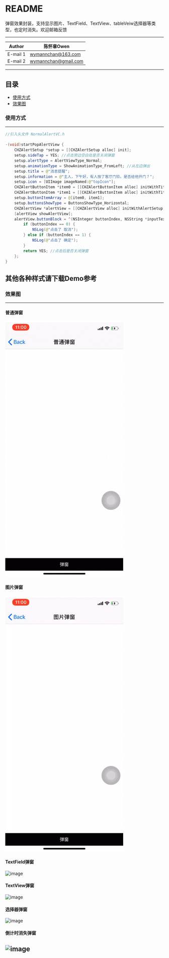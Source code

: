 README
===========================
弹窗效果封装，支持显示图片、TextField、TextView、tableVeiw选择器等类型，也定时消失。欢迎邮箱反馈

****
	
|Author|陈怀章Owen|
|---|---
|E-mail 1|wymannchan@163.com
|E-mail 2|wymannchan@gmail.com


****
## 目录
* [使用方式](#使用方式)
* [效果图](#效果图)

### 使用方式
-----------
```Java
//引入头文件 NormalAlertVC.h

-(void)startPopAlertView {
    CHZAlertSetup *setup = [[CHZAlertSetup alloc] init];
    setup.sideTap = YES; //点击旁边空白处是否关闭弹窗
    setup.alertType = AlertViewType_Normal;
    setup.animationType = ShowAnimationType_FromLeft; //从左边弹出
    setup.title = @"消息提醒";
    setup.information = @"主人，下午好，有人按了客厅门铃。是否给他开门？";
    setup.icon = [UIImage imageNamed:@"topIcon"];
    CHZAlertButtonItem *item0 = [[CHZAlertButtonItem alloc] initWithTitle:@"取消" titleColor:nil backColor:nil image:nil];
    CHZAlertButtonItem *item1 = [[CHZAlertButtonItem alloc] initWithTitle:@"确定" titleColor:nil backColor:[UIColor redColor] image:nil];
    setup.buttonItemArray = @[item0, item1];
    setup.buttonsShowType = ButtonsShowType_Horizontal;
    CHZAlertView *alertView = [[CHZAlertView alloc] initWithAlertSetup:setup];
    [alertView showAlertView];
    alertView.buttonBlock = ^(NSInteger buttonIndex, NSString *inputText, NSArray<NSString *> *pickedStrings) {
        if (buttonIndex == 0) {
            NSLog(@"点击了 取消");
        } else if (buttonIndex == 1) {
            NSLog(@"点击了 确定");
        }
        return YES; //点击后是否关闭弹窗
    };
}
```
其他各种样式请下载Demo参考
-----------

### 效果图
-----------
#### 普通弹窗
![image](https://github.com/Wymann/CHZAlertView/blob/master/GIFs/01.gif)
#### 图片弹窗
![image](https://github.com/Wymann/CHZAlertView/blob/master/GIFs/02.gif)
#### TextField弹窗
![image](https://github.com/Wymann/CHZAlertView/blob/master/GIFs/03.gif)
#### TextView弹窗
![image](https://github.com/Wymann/CHZAlertView/blob/master/GIFs/04.gif)
#### 选择器弹窗
![image](https://github.com/Wymann/CHZAlertView/blob/master/GIFs/05.gif)
#### 倒计时消失弹窗
![image](https://github.com/Wymann/CHZAlertView/blob/master/GIFs/06.gif)
-----------
